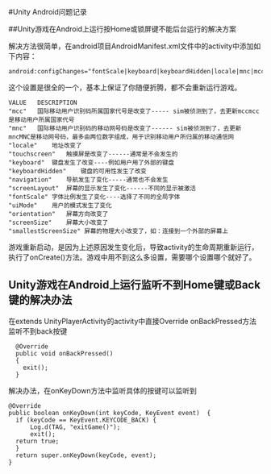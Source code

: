 #Unity Android问题记录

##Unity游戏在Android上运行按Home或锁屏键不能后台运行的解决方案

解决方法很简单，在android项目AndroidManifest.xml文件中的activity中添加如下内容：

    android:configChanges="fontScale|keyboard|keyboardHidden|locale|mnc|mcc|navigation|orientation|screenLayout|screenSize|smallestScreenSize|uiMode|touchscreen" 

这个设置是很全的一个，基本上保证了你随便折腾，都不会重新运行游戏。

	VALUE   DESCRIPTION
	"mcc"   国际移动用户识别码所属国家代号是改变了----- sim被侦测到了，去更新mccmcc是移动用户所属国家代号  
	"mnc"   国际移动用户识别码的移动网号码是改变了------ sim被侦测到了，去更新mncMNC是移动网号码，最多由两位数字组成，用于识别移动用户所归属的移动通信网  
	"locale"    地址改变了  
	"touchscreen"   触摸屏是改变了------通常是不会发生的  
	"keyboard"  键盘发生了改变----例如用户用了外部的键盘  
	"keyboardHidden"    键盘的可用性发生了改变  
	"navigation"    导航发生了变化-----通常也不会发生  
	"screenLayout"  屏幕的显示发生了变化------不同的显示被激活  
	"fontScale" 字体比例发生了变化----选择了不同的全局字体  
	"uiMode"    用户的模式发生了变化  
	"orientation"   屏幕方向改变了  
	"screenSize"    屏幕大小改变了  
	"smallestScreenSize" 屏幕的物理大小改变了，如：连接到一个外部的屏幕上
游戏重新启动，是因为上述原因发生变化后，导致activity的生命周期重新运行，执行了onCreate()方法。游戏中用不到这么多设置，需要哪个设置哪个就好了。

## Unity游戏在Android上运行监听不到Home键或Back键的解决办法

在extends UnityPlayerActivity的activity中直接Override onBackPressed方法 监听不到back按键

	  @Override
	  public void onBackPressed()
	  {
		exit();
	  }

解决办法，在onKeyDown方法中监听具体的按键可以监听到

	@Override
	public boolean onKeyDown(int keyCode, KeyEvent event)  {
	  if (keyCode == KeyEvent.KEYCODE_BACK) {
	      Log.d(TAG, "exitGame()");
	      exit();
	  return true;
	  }
	  return super.onKeyDown(keyCode, event);
	}